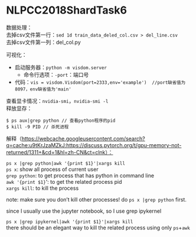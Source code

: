 # NLPCC2018ShardTask6  
  
数据处理：  
去掉csv文件第一行：`sed 1d train_data_deled_col.csv > del_line.csv`  
去掉csv文件第一列：del_col.py  
  
可视化：
- 启动服务器：`python -m visdom.server`
    - 命令行选项：`-port`：端口号
- 代码：`vis = visdom.Visdom(port=2333,env='example')  //port缺省值为8097，env缺省值为'main'`

查看显卡情况：`nvidia-smi`，`nvidia-smi -l`  
释放显存：
```
$ ps aux|grep python // 查看python程序的pid
$ kill -9 PID // 杀死进程

```  
解释（https://webcache.googleusercontent.com/search?q=cache:u9tKrJzaMZkJ:https://discuss.pytorch.org/t/gpu-memory-not-returned/1311+&cd=1&hl=zh-CN&ct=clnk）：  
>   
`ps x |grep python|awk '{print $1}'|xargs kill`  
`ps x`: show all process of current user  
`grep python`: to get process that has python in command line  
`awk '{print $1}`': to get the related process pid  
`xargs kill`: to kill the process

note: make sure you don’t kill other processes! do `ps x |grep python` first.

since I usually use the jupyter notebook, so I use grep ipykernel

`ps x |grep ipykernel|awk '{print $1}'|xargs kill`  
there should be an elegant way to kill the related process using only `ps`+`awk`
